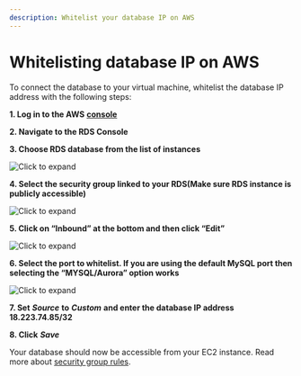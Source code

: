 ```yaml
---
description: Whitelist your database IP on AWS
---
```


# Whitelisting database IP on AWS

To connect the database to your virtual machine, whitelist the database IP address with the following steps:

**1. Log in to the AWS** [**console**](https://aws.amazon.com/console/)

**2. Navigate to the RDS Console**

**3. Choose RDS database from the list of instances**

![Click to expand](../../.gitbook/assets/chose_rds.png)

**4. Select the security group linked to your RDS\(Make sure RDS instance is publicly accessible\)**

![Click to expand](../../.gitbook/assets/chose_sg.png)

**5. Click on “Inbound” at the bottom and then click “Edit”**

![Click to expand](../../.gitbook/assets/chose_inbound.png)

**6. Select the port to whitelist. If you are using the default MySQL port then selecting the “MYSQL/Aurora” option works**

![Click to expand](../../.gitbook/assets/edit_inbound.png)

**7. Set** _**Source**_ **to** _**Custom**_ **and enter the database IP address 18.223.74.85/32**

**8. Click** _**Save**_

Your database should now be accessible from your EC2 instance. Read more about [security group rules](https://docs.aws.amazon.com/AmazonRDS/latest/UserGuide/USER_WorkingWithSecurityGroups.html).

